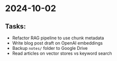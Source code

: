 # 2024-10-02

## Tasks:
- Refactor RAG pipeline to use chunk metadata
- Write blog post draft on OpenAI embeddings
- Backup `notes/` folder to Google Drive
- Read articles on vector stores vs keyword search
